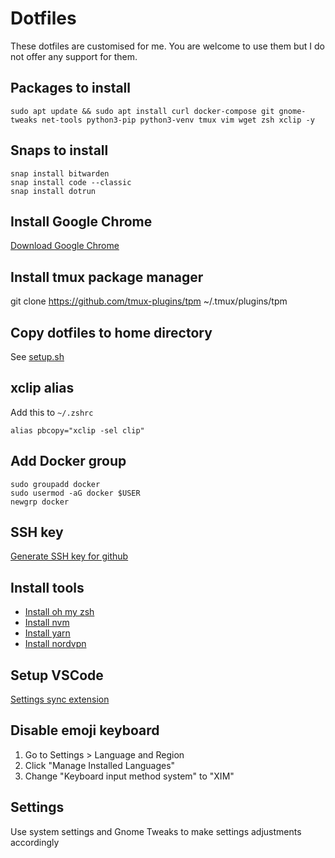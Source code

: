 # Dotfiles

These dotfiles are customised for me. You are welcome to use them but I do not offer any support for them.

## Packages to install

```
sudo apt update && sudo apt install curl docker-compose git gnome-tweaks net-tools python3-pip python3-venv tmux vim wget zsh xclip -y
```

## Snaps to install

```
snap install bitwarden
snap install code --classic
snap install dotrun
```

## Install Google Chrome

[Download Google Chrome](https://www.google.co.uk/chrome/)

## Install tmux package manager

git clone https://github.com/tmux-plugins/tpm ~/.tmux/plugins/tpm

## Copy dotfiles to home directory

See [setup.sh](setup.sh)

## xclip alias

Add this to `~/.zshrc`

```
alias pbcopy="xclip -sel clip"
```

## Add Docker group

```
sudo groupadd docker
sudo usermod -aG docker $USER
newgrp docker
```

## SSH key

[Generate SSH key for github](https://docs.github.com/en/github/authenticating-to-github/generating-a-new-ssh-key-and-adding-it-to-the-ssh-agent)

## Install tools

- [Install oh my zsh](https://github.com/ohmyzsh/ohmyzsh)
- [Install nvm](https://github.com/nvm-sh/nvm)
- [Install yarn](https://classic.yarnpkg.com/en/docs/install/#debian-stable)
- [Install nordvpn](https://support.nordvpn.com/Connectivity/Linux/1325531132/Installing-and-using-NordVPN-on-Debian-Ubuntu-Elementary-OS-and-Linux-Mint.htm)

## Setup VSCode

[Settings sync extension](https://marketplace.visualstudio.com/items?itemName=Shan.code-settings-sync)

## Disable emoji keyboard

1. Go to Settings > Language and Region
2. Click "Manage Installed Languages"
3. Change "Keyboard input method system" to "XIM"

## Settings

Use system settings and Gnome Tweaks to make settings adjustments accordingly
